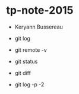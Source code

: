 # tp-note-2015

* Keryann Bussereau

* git log

* git remote -v

* git status

* git diff

* git log -p -2
